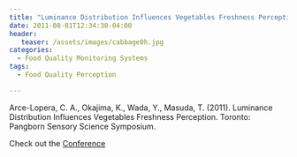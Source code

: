 ```yaml
---
title: "Luminance Distribution Influences Vegetables Freshness Perception"
date: 2011-08-01T12:34:30-04:00
header:
   teaser: /assets/images/cabbage0h.jpg
categories:
  - Food Quality Monitoring Systems
tags:
  - Food Quality Perception

---
```


Arce-Lopera, C. A., Okajima, K., Wada, Y., Masuda, T. (2011). 
Luminance Distribution Influences Vegetables Freshness Perception. 
Toronto: Pangborn Sensory Science Symposium.

Check out the [Conference][URL] 

[URL]:   http://www.pangbornsymposium.com/